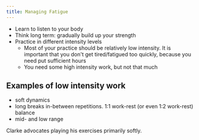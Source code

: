 ```yaml
---
title: Managing Fatigue
---
```


- Learn to listen to your body
- Think long term: gradually build up your strength
- Practice in different intensity levels
  - Most of your practice should be relatively low intensity. It is important that you don't get tired/fatigued too quickly, because you need put sufficient hours
  - You need some high intensity work, but not that much



## Examples of low intensity work

- soft dynamics
- long breaks in-between repetitions. 1:1 work-rest (or even 1:2 work-rest) balance
- mid- and low range


Clarke advocates playing his exercises primarily softly.
